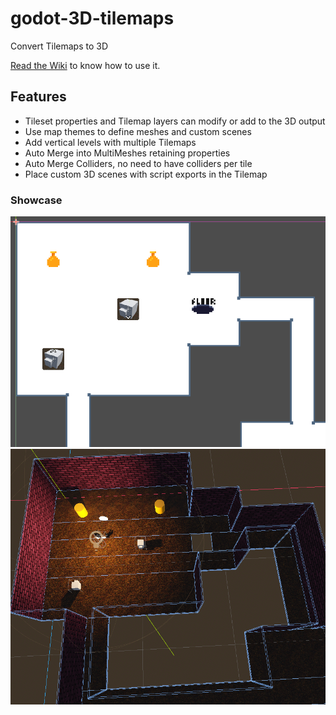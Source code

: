 # godot-3D-tilemaps

 Convert Tilemaps to 3D
 
 [Read the Wiki](https://github.com/narredev/godot-3D-tilemaps/wiki) to know how to use it.

## Features

* Tileset properties and Tilemap layers can modify or add to the 3D output
* Use map themes to define meshes and custom scenes
* Add vertical levels with multiple Tilemaps
* Auto Merge into MultiMeshes retaining properties
* Auto Merge Colliders, no need to have colliders per tile
* Place custom 3D scenes with script exports in the Tilemap

### Showcase

![2d tilemap](images/tilemap-example.png)
![converted tilemap](images/3d-tilemap-example.png)
